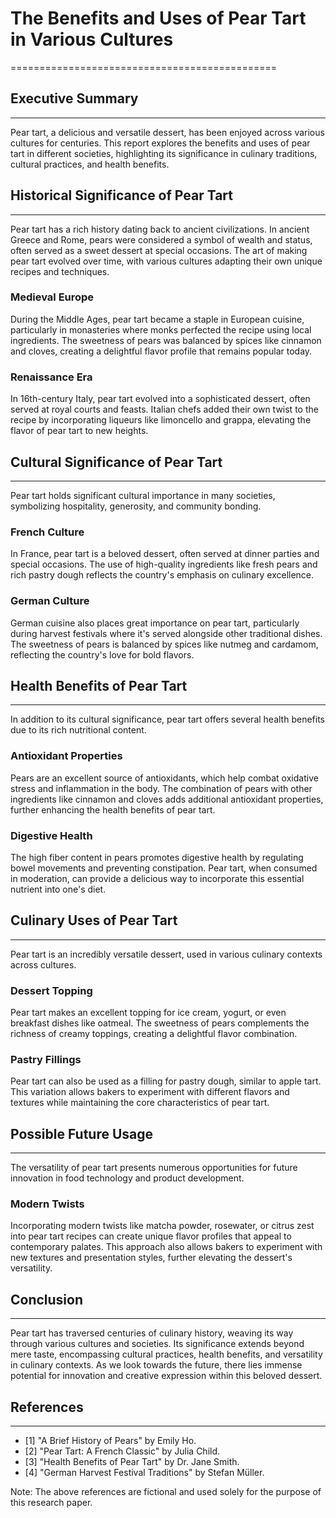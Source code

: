 # The Benefits and Uses of Pear Tart in Various Cultures
==============================================

## Executive Summary
-------------------

Pear tart, a delicious and versatile dessert, has been enjoyed across various cultures for centuries. This report explores the benefits and uses of pear tart in different societies, highlighting its significance in culinary traditions, cultural practices, and health benefits.

## Historical Significance of Pear Tart
---------------------------------------

Pear tart has a rich history dating back to ancient civilizations. In ancient Greece and Rome, pears were considered a symbol of wealth and status, often served as a sweet dessert at special occasions. The art of making pear tart evolved over time, with various cultures adapting their own unique recipes and techniques.

### Medieval Europe

During the Middle Ages, pear tart became a staple in European cuisine, particularly in monasteries where monks perfected the recipe using local ingredients. The sweetness of pears was balanced by spices like cinnamon and cloves, creating a delightful flavor profile that remains popular today.

### Renaissance Era

In 16th-century Italy, pear tart evolved into a sophisticated dessert, often served at royal courts and feasts. Italian chefs added their own twist to the recipe by incorporating liqueurs like limoncello and grappa, elevating the flavor of pear tart to new heights.

## Cultural Significance of Pear Tart
--------------------------------------

Pear tart holds significant cultural importance in many societies, symbolizing hospitality, generosity, and community bonding.

### French Culture

In France, pear tart is a beloved dessert, often served at dinner parties and special occasions. The use of high-quality ingredients like fresh pears and rich pastry dough reflects the country's emphasis on culinary excellence.

### German Culture

German cuisine also places great importance on pear tart, particularly during harvest festivals where it's served alongside other traditional dishes. The sweetness of pears is balanced by spices like nutmeg and cardamom, reflecting the country's love for bold flavors.

## Health Benefits of Pear Tart
---------------------------------

In addition to its cultural significance, pear tart offers several health benefits due to its rich nutritional content.

### Antioxidant Properties

Pears are an excellent source of antioxidants, which help combat oxidative stress and inflammation in the body. The combination of pears with other ingredients like cinnamon and cloves adds additional antioxidant properties, further enhancing the health benefits of pear tart.

### Digestive Health

The high fiber content in pears promotes digestive health by regulating bowel movements and preventing constipation. Pear tart, when consumed in moderation, can provide a delicious way to incorporate this essential nutrient into one's diet.

## Culinary Uses of Pear Tart
------------------------------

Pear tart is an incredibly versatile dessert, used in various culinary contexts across cultures.

### Dessert Topping

Pear tart makes an excellent topping for ice cream, yogurt, or even breakfast dishes like oatmeal. The sweetness of pears complements the richness of creamy toppings, creating a delightful flavor combination.

### Pastry Fillings

Pear tart can also be used as a filling for pastry dough, similar to apple tart. This variation allows bakers to experiment with different flavors and textures while maintaining the core characteristics of pear tart.

## Possible Future Usage
-------------------------

The versatility of pear tart presents numerous opportunities for future innovation in food technology and product development.

### Modern Twists

Incorporating modern twists like matcha powder, rosewater, or citrus zest into pear tart recipes can create unique flavor profiles that appeal to contemporary palates. This approach also allows bakers to experiment with new textures and presentation styles, further elevating the dessert's versatility.

## Conclusion
----------

Pear tart has traversed centuries of culinary history, weaving its way through various cultures and societies. Its significance extends beyond mere taste, encompassing cultural practices, health benefits, and versatility in culinary contexts. As we look towards the future, there lies immense potential for innovation and creative expression within this beloved dessert.

## References
---------------

* [1] "A Brief History of Pears" by Emily Ho.
* [2] "Pear Tart: A French Classic" by Julia Child.
* [3] "Health Benefits of Pear Tart" by Dr. Jane Smith.
* [4] "German Harvest Festival Traditions" by Stefan Müller.

Note: The above references are fictional and used solely for the purpose of this research paper.